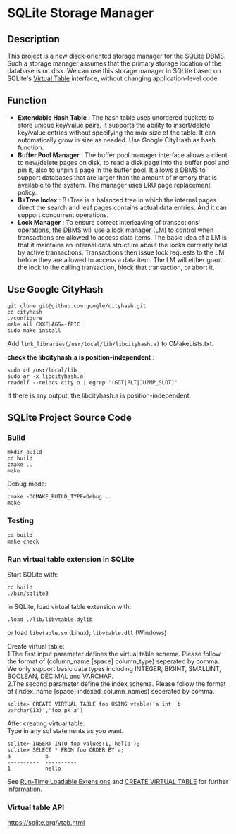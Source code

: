 # SQLite Storage Manager

## Description

This project is a new disck-oriented storage manager for the [SQLite](<https://www.sqlite.org/index.html>) DBMS. Such a storage manager assumes that the primary storage location of the database is on disk. We can use this storage manager in SQLite based on SQLite's [Virtual Table](<https://www.sqlite.org/vtab.html>) interface, without changing application-level code. 

## Function

- **Extendable Hash Table** : The hash table uses unordered buckets to store unique key/value pairs. It supports the ability to insert/delete key/value entries without specifying the max size of the table. It can automatically grow in size as needed. Use Google CityHash as hash function.
- **Buffer Pool Manager** : The buffer pool manager interface allows a client to new/delete pages on disk, to read a disk page into the buffer pool and pin it, also to unpin a page in the buffer pool. It allows a DBMS to support databases that are larger than the amount of memory that is available to the system. The manager uses LRU page replacement policy.
- **B+Tree Index** : B+Tree is a balanced tree in which the internal pages direct the search and leaf pages contains actual data entries. And it can support concurrent operations.
- **Lock Manager** : To ensure correct interleaving of transactions' operations, the DBMS will use a lock manager (LM) to control when transactions are allowed to access data items. The basic idea of a LM is that it maintains an internal data structure about the locks currently held by active transactions. Transactions then issue lock requests to the LM before they are allowed to access a data item. The LM will either grant the lock to the calling transaction, block that transaction, or abort it.

## Use Google CityHash

```
git clone git@github.com:google/cityhash.git
cd cityhash
./configure
make all CXXFLAGS=-fPIC
sudo make install
```

Add `link_libraries(/usr/local/lib/libcityhash.a)` to CMakeLists.txt.

**check the libcityhash.a is position-independent** : 

```
sudo cd /usr/local/lib
sudo ar -x libcityhash.a
readelf --relocs city.o | egrep '(GOT|PLT|JU?MP_SLOT)'
```

If there is any output, the libcityhash.a is position-independent.

## SQLite Project Source Code

### Build
```
mkdir build
cd build
cmake ..
make
```
Debug mode:

```
cmake -DCMAKE_BUILD_TYPE=Debug ..
make
```

### Testing
```
cd build
make check
```

### Run virtual table extension in SQLite
Start SQLite with:
```
cd build
./bin/sqlite3
```

In SQLite, load virtual table extension with:

```
.load ./lib/libvtable.dylib
```
or load `libvtable.so` (Linux), `libvtable.dll` (Windows)

Create virtual table:  
1.The first input parameter defines the virtual table schema. Please follow the format of (column_name [space] column_type) seperated by comma. We only support basic data types including INTEGER, BIGINT, SMALLINT, BOOLEAN, DECIMAL and VARCHAR.  
2.The second parameter define the index schema. Please follow the format of (index_name [space] indexed_column_names) seperated by comma.
```
sqlite> CREATE VIRTUAL TABLE foo USING vtable('a int, b varchar(13)','foo_pk a')
```

After creating virtual table:  
Type in any sql statements as you want.
```
sqlite> INSERT INTO foo values(1,'hello');
sqlite> SELECT * FROM foo ORDER BY a;
a           b         
----------  ----------
1           hello   
```
See [Run-Time Loadable Extensions](https://sqlite.org/loadext.html) and [CREATE VIRTUAL TABLE](https://sqlite.org/lang_createvtab.html) for further information.

### Virtual table API
https://sqlite.org/vtab.html
